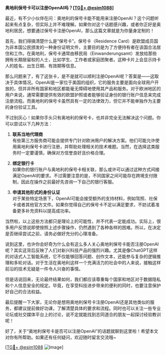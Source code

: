**奥地利保号卡可以注册OpenAI吗？[[TG💪+ @esim1088](https://t.me/s/esim1088)]**

最近，有不少小伙伴在问：奥地利的保号卡能不能用来注册OpenAI？这个问题听起来有点复杂，但实际上并不难理解。如果你对这个话题感兴趣，或者你正好是奥地利居民，想要通过保号卡注册OpenAI，那么这篇文章就是为你量身定制的！

首先，我们得搞清楚什么是“保号卡”。保号卡（Residence Card）是欧盟成员国为非本国公民颁发的一种身份证明文件，主要目的是为了方便持有者在该国合法居住和工作。在奥地利，保号卡通常由移民局（Einwanderungsamt）发放给那些拥有长期居留权的人士，比如学生、工作者或家庭团聚者。这种卡片上会显示持卡人的姓名、出生日期、有效期等信息。

那么问题来了，有了这张卡，是不是就可以顺利注册OpenAI呢？答案是——这取决于具体情况。OpenAI是一家位于美国的组织，它的服务主要是面向全球用户开放的，但并非所有国家和地区都能毫无障碍地使用其产品和服务。对于欧洲地区的用户来说，通常需要提供有效的欧盟护照或者能够验证身份的银行账户信息来完成注册流程。而奥地利的保号卡虽然具有一定的法律效力，但它并不能单独作为主要的身份验证工具。

不过别灰心！如果你手头只有奥地利的保号卡，也并非完全无法解决这个问题。你可以尝试以下几种方法：

1. **联系当地代理商**  
   有些第三方服务商可能会提供专门针对欧洲用户的解决方案。他们可能允许使用奥地利保号卡进行注册，并帮助处理相关的技术难题。当然，在选择这类服务时一定要谨慎，确保对方信誉良好且价格合理。

2. **绑定银行卡**  
   如果你的银行账户与奥地利的保号卡相关联，那么或许可以通过这种方式间接满足OpenAI的要求。不过需要注意的是，不同国家之间可能存在跨境支付限制，因此在操作之前最好先咨询一下自己的银行客服。

3. **申请其他形式的身份认证**  
   对于某些特定场景下，OpenAI可能会接受额外的支持材料，例如驾照、社保卡或者其他官方文件。如果你觉得自己的保号卡不足以满足要求，不妨试着准备更多补充资料以提高成功率。

当然啦，以上这些方法都只是理论上的可能性，并不代表一定能成功。实际上，很多用户反馈说即使按照上述步骤操作，仍然遇到了各种各样的困难。所以，在决定是否继续尝试之前，请务必做好充分的心理准备。

说到这里，也许你会好奇为什么会有这么多人关心奥地利保号卡能否注册OpenAI呢？其实这背后反映了人们对新兴科技产品的强烈兴趣。尤其是像ChatGPT这样的对话式人工智能系统，它不仅能够回答问题、创作文本，还能参与复杂的逻辑推理和多轮对话。对于生活在奥地利这样一个充满活力的社会中的人来说，接触这样前沿的技术无疑是一件令人兴奋的事情。

但是话说回来，无论最终结果如何，我们都应该尊重每个国家和地区对于数据隐私和个人信息安全的规定。毕竟，在享受科技进步带来的便利的同时，也要注意保护好自己的合法权益。

最后提醒一下大家，无论你是想用奥地利保号卡注册OpenAI还是其他类似的服务，都建议提前做好功课，了解清楚具体的要求和流程。同时也可以关注一些专业论坛或社交媒体平台上的讨论，说不定就能找到志同道合的朋友一起探讨经验教训呢！

好了，关于“奥地利保号卡是否可以注册OpenAI”的话题就聊到这里啦！希望本文对你有所帮助。如果还有任何疑问，欢迎随时留言交流哦~ 

[[TG💪+ @esim1088](https://t.me/s/esim1088) ![Image](https://i.postimg.cc/4NQfJmqS/Snipaste-2025-05-13-00-14-12.png)]